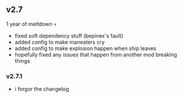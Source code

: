 ## v2.7
1 year of meltdown :skull:
- fixed soft dependency stuff (bepinex's fault)
- added config to make maneaters cry
- added config to make explosion happen when ship leaves
- hopefully fixed any issues that happen from another mod breaking things

### v2.7.1
- i forgor the changelog
